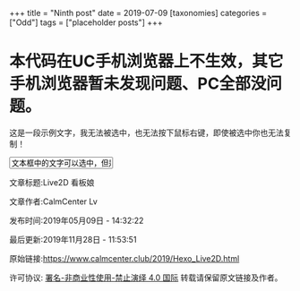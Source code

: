 +++
title = "Ninth post"
date = 2019-07-09
[taxonomies]
categories = ["Odd"]
tags = ["placeholder posts"]
+++


<h1>本代码在UC手机浏览器上不生效，其它手机浏览器暂未发现问题、PC全部没问题。</h1>
<p>这是一段示例文字，我无法被选中，也无法按下鼠标右键，即使被选中你也无法复制！</p>
<input type="text" value="文本框中的文字可以选中，但是无法复制粘贴"/>

<div>
<div class="my_post_copyright">
<script src="//cdn.bootcss.com/clipboard.js/1.5.10/clipboard.min.js"></script>

<!-- JS库 sweetalert 可修改路径 -->
<script type="text/javascript" src="https://code.jquery.com/jquery-3.2.1.min.js"></script>
<script src="https://cdn.bootcss.com/sweetalert/2.1.2/sweetalert.min.js"></script>
<link rel="stylesheet" type="text/css" href="https://cdn.bootcss.com/sweetalert/1.1.2/sweetalert.min.css">

<p><span>文章标题:</span>Live2D 看板娘</p>
<p><span>文章作者:</span>CalmCenter Lv</p>
<p><span>发布时间:</span>2019年05月09日 - 14:32:22</p>
<p><span>最后更新:</span>2019年11月28日 - 11:53:51</p>
<p><span>原始链接:</span><a href="/2019/Hexo_Live2D.html" title="Live2D 看板娘">https://www.calmcenter.club/2019/Hexo_Live2D.html</a>
<span class="copy-path" title="点击复制文章链接"><i class="fa fa-clipboard" data-clipboard-text="https://www.calmcenter.club/2019/Hexo_Live2D.html" aria-label="复制成功！"></i></span>
</p>
<p><span>许可协议:</span><i class="fa fa-creative-commons"></i> <a rel="license" href="https://creativecommons.org/licenses/by-nc-nd/4.0/" target="_blank" title="Attribution-NonCommercial-NoDerivatives 4.0 International (CC BY-NC-ND 4.0)">署名-非商业性使用-禁止演绎 4.0 国际</a> 转载请保留原文链接及作者。</p>
</div>
<script>
var clipboard = new Clipboard('.fa-clipboard');
clipboard.on('success', $(function(){
$(".fa-clipboard").click(function(){
swal({
title: "",
text: '复制成功',
html: false,
timer: 500,
showConfirmButton: false
});
});
}));
</script>


</div>


